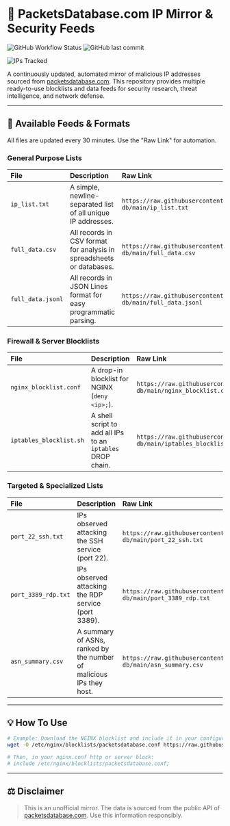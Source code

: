 # 📡 PacketsDatabase.com IP Mirror & Security Feeds

![GitHub Workflow Status](https://img.shields.io/github/actions/workflow/status/BlacKSnowDot0/packetsdatabase-db/update_data.yml?branch=main&style=for-the-badge)
![GitHub last commit](https://img.shields.io/github/last-commit/BlacKSnowDot0/packetsdatabase-db?style=for-the-badge&color=brightgreen)
<!--START_IP_COUNT_BADGE-->
![IPs Tracked](https://img.shields.io/badge/IPs%20Tracked-314909-blue?style=for-the-badge)
<!--END_IP_COUNT_BADGE-->

A continuously updated, automated mirror of malicious IP addresses sourced from [packetsdatabase.com](https://packetsdatabase.com/). This repository provides multiple ready-to-use blocklists and data feeds for security research, threat intelligence, and network defense.

---

## 📂 Available Feeds & Formats

All files are updated every 30 minutes. Use the "Raw Link" for automation.

### General Purpose Lists

| File                               | Description                                                               | Raw Link                                                                                     |
| :--------------------------------- | :------------------------------------------------------------------------ | :------------------------------------------------------------------------------------------- |
| `ip_list.txt`                      | A simple, newline-separated list of all unique IP addresses.              | `https://raw.githubusercontent.com/BlacKSnowDot0/packetsdatabase-db/main/ip_list.txt`                      |
| `full_data.csv`                    | All records in CSV format for analysis in spreadsheets or databases.      | `https://raw.githubusercontent.com/BlacKSnowDot0/packetsdatabase-db/main/full_data.csv`                    |
| `full_data.jsonl`                  | All records in JSON Lines format for easy programmatic parsing.           | `https://raw.githubusercontent.com/BlacKSnowDot0/packetsdatabase-db/main/full_data.jsonl`                  |

### Firewall & Server Blocklists

| File                               | Description                                                               | Raw Link                                                                                     |
| :--------------------------------- | :------------------------------------------------------------------------ | :------------------------------------------------------------------------------------------- |
| `nginx_blocklist.conf`             | A drop-in blocklist for NGINX (`deny <ip>;`).                             | `https://raw.githubusercontent.com/BlacKSnowDot0/packetsdatabase-db/main/nginx_blocklist.conf`             |
| `iptables_blocklist.sh`            | A shell script to add all IPs to an `iptables` DROP chain.                | `https://raw.githubusercontent.com/BlacKSnowDot0/packetsdatabase-db/main/iptables_blocklist.sh`            |

### Targeted & Specialized Lists

| File                               | Description                                                               | Raw Link                                                                                     |
| :--------------------------------- | :------------------------------------------------------------------------ | :------------------------------------------------------------------------------------------- |
| `port_22_ssh.txt`                  | IPs observed attacking the SSH service (port 22).                         | `https://raw.githubusercontent.com/BlacKSnowDot0/packetsdatabase-db/main/port_22_ssh.txt`                  |
| `port_3389_rdp.txt`                | IPs observed attacking the RDP service (port 3389).                       | `https://raw.githubusercontent.com/BlacKSnowDot0/packetsdatabase-db/main/port_3389_rdp.txt`                  |
| `asn_summary.csv`                  | A summary of ASNs, ranked by the number of malicious IPs they host.       | `https://raw.githubusercontent.com/BlacKSnowDot0/packetsdatabase-db/main/asn_summary.csv`                  |

---

## 💡 How To Use

```bash
# Example: Download the NGINX blocklist and include it in your configuration
wget -O /etc/nginx/blocklists/packetsdatabase.conf https://raw.githubusercontent.com/BlacKSnowDot0/packetsdatabase-db/main/nginx_blocklist.conf

# Then, in your nginx.conf http or server block:
# include /etc/nginx/blocklists/packetsdatabase.conf;
```

---

## ⚖️ Disclaimer

> This is an unofficial mirror. The data is sourced from the public API of [packetsdatabase.com](https://packetsdatabase.com/). Use this information responsibly.
